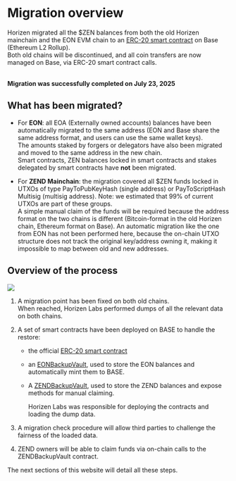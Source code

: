 # Migration overview

Horizen migrated all the $ZEN balances from both the old Horizen mainchain and the EON EVM chain to an [ERC-20 smart contract](https://basescan.org/address/0xf43eB8De897Fbc7F2502483B2Bef7Bb9EA179229) on Base (Ethereum L2 Rollup). <br/>
Both old chains will be discontinued, and all coin transfers are now managed on Base, via ERC-20 smart contract calls. <br/> <br/>

**Migration was successfully completed on July 23, 2025**

## What has been migrated?

- For **EON**: all EOA (Externally owned accounts) balances have been automatically migrated  to the same address (EON and Base share the same address format, and users can use the same wallet keys). <br/>
The amounts staked by forgers or delegators have also been migrated and moved to the same address in the new chain.<br/>
Smart contracts, ZEN balances locked in smart contracts and stakes delegated by smart contracts have **not** been migrated. 

- For **ZEND Mainchain**: the migration covered all $ZEN funds locked in UTXOs of type PayToPubKeyHash (single address) or  PayToScriptHash Multisig (multisig address). Note: we estimated that 99% of current UTXOs are part of these groups.<br/>
A simple manual claim of the funds will be required because the address format on the two chains is different (Bitcoin-format in the old Horizen chain, Ethereum format on Base). An automatic migration like the one from EON has not been performed here, because the on-chain UTXO structure does not track the original key/address owning it, making it impossible to map between old and new addresses.

## Overview of the process

<img  src="/img/migration1.png"/>

1. A migration point has been fixed on both old chains. <br/>
   When reached, Horizen Labs performed dumps of all the relevant data on both chains.
2. A set of smart contracts have been deployed on BASE to handle the restore:
    - the official [ERC-20 smart contract](https://basescan.org/token/0xf43eb8de897fbc7f2502483b2bef7bb9ea179229)
    - an [EONBackupVault](https://basescan.org/address/0x1Cc689233837A0b96e1f176d49FC08462f70C47F), used to store the EON balances and automatically mint them to BASE.
    - A [ZENDBackupVault](https://basescan.org/address/0x1Ee188bDf19eBF04B73Ab6FFcec2a864cd4774F2), used to store the ZEND balances and expose methods for manual claiming.

      Horizen Labs was responsible for deploying the contracts and loading the dump data. 

3. A migration check procedure will allow third parties to challenge the fairness of the loaded data.
4. ZEND owners will be able to claim funds via on-chain calls to the ZENDBackupVault contract.

The next sections of this website will detail all these steps.
